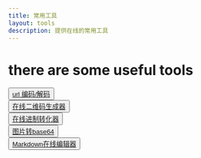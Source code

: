 ```yaml
---
title: 常用工具
layout: tools
description: 提供在线的常用工具
---
```


# there are some useful tools

<button><span> [url 编码/解码][0] </button></span>   
<button><span> [在线二维码生成器][0] </button></span>   
<button><span> [在线进制转化器][0] </button></span>   
<button><span> [图片转base64][0] </button></span>   
<button><span> [Markdown在线编辑器][0] </button></span>   

[0]: ./#
[1]: https://xchens.cn/
[2]: https://xchens.cn/
[3]: https://xchens.cn/
[4]: https://xchens.cn/
[5]: https://xchens.cn/
[6]: https://xchens.cn/
